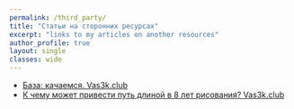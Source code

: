 ```yaml
---
permalink: /third_party/
title: "Статьи на сторонних ресурсах"
excerpt: "links to my articles on another resources"
author_profile: true
layout: single
classes: wide
---
```


* [База: качаемся. Vas3k.club](https://vas3k.club/post/24620/)
* [К чему может привести путь длиной в 8 лет рисования? Vas3k.club](https://vas3k.club/post/25852/)
